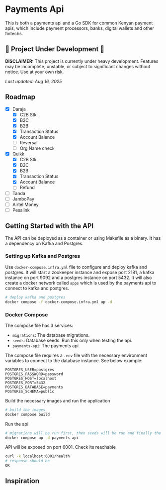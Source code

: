 # Payments Api

This is both a payments api and a Go SDK for common Kenyan payment apis, which include payment processors, banks,
digital wallets and other fintechs.

## 🚧 Project Under Development 🚧

**DISCLAIMER:** This project is currently under heavy development. Features may be incomplete, unstable, or subject to 
significant changes without notice. Use at your own risk.

_Last updated: Aug 16, 2025_

## Roadmap
- [x] Daraja
  - [x] C2B Stk
  - [x] B2C
  - [x] B2B
  - [x] Transaction Status
  - [x] Account Balance
  - [ ] Reversal
  - [ ] Org Name check
- [x] Quikk
  - [x] C2B Stk
  - [x] B2C
  - [x] B2B
  - [x] Transaction Status
  - [x] Account Balance
  - [ ] Refund
- [ ] Tanda
- [ ] JamboPay
- [ ] Airtel Money
- [ ] Pesalink

## Getting Started with the API

The API can be deployed as a container or using Makefile as a binary. It has a dependency on Kafka and Postgres. 

### Setting up Kafka and Postgres
Use `docker-compose.infra.yml` file to configure and deploy kafka and postgres. It will start a zookeeper instance and expose
port 2181, a kafka instance on port 9092 and a postgres instance on port 5432. It will also create a docker network called
`apps` which is used by the payments api to connect to kafka and postgres.

```bash
# deploy kafka and postgres
docker compose -f docker-compose.infra.yml up -d
```

### Docker Compose
The compose file has 3 services:
- `migrations`: The database migrations.
- `seeds`: Database seeds. Run this only when testing the api.
- `payments-api`: The payments api.

The compose file requires a `.env` file with the necessary environment variables to connect to the database
instance. See below example:

```env
POSTGRES_USER=postgres
POSTGRES_PASSWORD=password
POSTGRES_HOST=localhost
POSTGRES_PORT=5432
POSTGRES_DATABASE=payments
POSTGRES_SCHEMA=public
```

Build the necessary images and run the application

```bash
# build the images
docker compose build 
```
Run the api
```bash
# migrations will be run first, then seeds will be run and finally the api will be started
docker compose up -d payments-api
```

API will be exposed on port 6001. Check its reachable
```bash
curl -k localhost:6001/health
# response should be
OK
```

## Inspiration